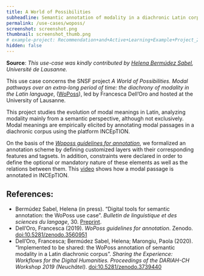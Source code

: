 ```yaml
---
title: A World of Possibilities
subheadline: Semantic annotation of modality in a diachronic Latin corpus
permalink: /use-cases/woposs/
screenshot: screenshot.png
thumbnail: screenshot_thumb.png
# example-project: Recommendation+and+Active+Learning+Example+Project_2018-07-05_1103.zip
hidden: false
---
```


**Source**: *This use-case was kindly contributed by [Helena Bermúdez Sabel](https://applicationspub.unil.ch/interpub/noauth/php/Un/UnPers.php?PerNum=1216456&LanCode=8), Université de Lausanne.*

This use case concerns the SNSF project _A World of Possibilities. Modal pathways over an extra-long period of time: the diachrony of modality in the Latin language_, ([WoPoss](http://woposs.unil.ch/)), led by Francesca Dell’Oro and hosted at the University of Lausanne.

This project studies the evolution of modal meanings in Latin, analyzing modality mainly from a semantic perspective, although not exclusively. Modal meanings are empirically elicited by annotating modal passages in a diachronic corpus using the platform INCEpTION.

On the basis of the _[Woposs guidelines for annotation](https://zenodo.org/record/3560951)_, we formalized an annotation scheme by defining customized layers with their corresponding features and tagsets. In addition, constraints were declared in order to define the optional or mandatory nature of these elements as well as the relations between them. This [video](http://woposs.unil.ch/tutorial.php) shows how a modal passage is annotated in INCEpTION.

## References:

* Bermúdez Sabel, Helena (in press). “Digital tools for semantic annotation: the WoPoss use case”. _Bulletin de linguistique et des sciences du langage_, 30. [Preprint](https://zenodo.org/record/3572410).
* Dell’Oro, Francesca (2019). _WoPoss guidelines for annotation_. Zenodo. [doi:10.5281/zenodo.3560951](https://doi.org/10.5281/zenodo.3560951)
* Dell’Oro, Francesca; Bermúdez Sabel, Helena; Marongiu, Paola (2020). “Implemented to be shared: the WoPoss annotation of semantic modality in a Latin diachronic corpus”. _Sharing the Experience: Workflows for the Digital Humanities. Proceedings of the DARIAH-CH Workshop 2019 (Neuchâtel)_. [doi:10.5281/zenodo.3739440](http://doi.org/10.5281/zenodo.3739440) 



